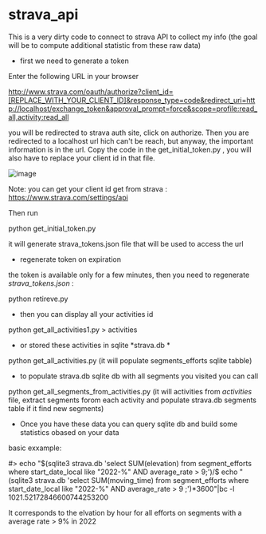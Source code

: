 # strava_api

This is a very dirty code to connect to strava API to collect my info (the goal will be to compute additional statistic from these raw data) 

- first we need to generate a token

Enter the following URL in your browser

http://www.strava.com/oauth/authorize?client_id=[REPLACE_WITH_YOUR_CLIENT_ID]&response_type=code&redirect_uri=http://localhost/exchange_token&approval_prompt=force&scope=profile:read_all,activity:read_all

you will be redirected to strava auth site, click on authorize. Then you are redirected to a localhost url hich can't be reach, but anyway, the important information is in the url. Copy the code in the get_initial_token.py , you will also have to replace your client id in that file. 

![image](https://user-images.githubusercontent.com/16572059/185616908-a010eec9-af54-44b1-b247-64294650362c.png)


Note:  you can get your client id get from strava : https://www.strava.com/settings/api

Then run 

python get_initial_token.py 

it will generate strava_tokens.json file that will be used to access the url 

- regenerate token on expiration 

the token is available only for a few minutes, then  you need to regenerate *strava_tokens.json* :

python retireve.py 


- then you can display all your activities id 

python get_all_activities1.py > activities 

- or stored these activities in sqlite *strava.db * 

python get_all_activities.py  (it will populate segments_efforts sqlite tabble) 

- to populate strava.db sqlite db with all segments you visited you can call 

python get_all_segments_from_activities.py   (it will activities from *activities* file, extract segments forom each activity and populate strava.db segments table if it find new segments) 

- Once you have these data you can query sqlite db and build some statistics obased on your data 

basic exxample: 

#> echo "$(sqlite3 strava.db 'select SUM(elevation) from segment_efforts where start_date_local like "2022-%" AND average_rate > 9;')/$ echo "(sqlite3 strava.db 'select SUM(moving_time) from segment_efforts where start_date_local like "2022-%" AND average_rate > 9 ;')*3600"|bc -l 
1021.52172846600744253200

It corresponds to the elvation by hour for all efforts on segments with a average rate > 9% in 2022 



